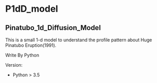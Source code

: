 # P1dD_model

## Pinatubo_1d_Diffusion_Model

This is a small 1-d model to understand the profile pattern about Huge Pinatubo Eruption(1991).

Write By Python

Version:
  + Python > 3.5
